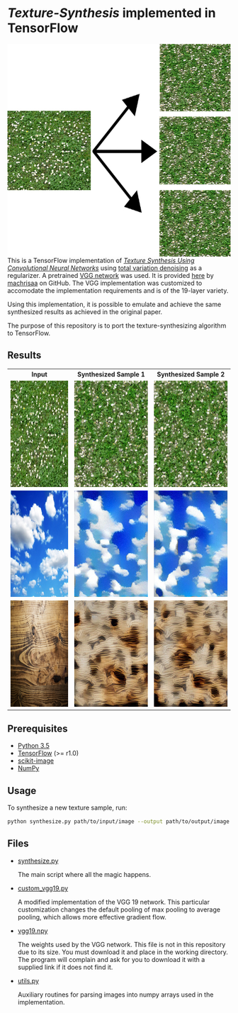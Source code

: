 # *Texture-Synthesis* implemented in TensorFlow

<img src="lib/images/cover.jpg" height="480px" width="640px" align="right">

This is a TensorFlow implementation of *[Texture Synthesis Using Convolutional Neural
Networks](https://arxiv.org/pdf/1505.07376v3.pdf)* using [total variation denoising](http://eeweb.poly.edu/iselesni/lecture_notes/TVDmm/TVDmm.pdf) as a regularizer. A pretrained [VGG network](https://arxiv.org/pdf/1409.1556.pdf) was used. It is provided [here](https://github.com/machrisaa/tensorflow-vgg) by [machrisaa](https://github.com/machrisaa) on GitHub. The VGG implementation was customized to accomodate the implementation requirements and is of the 19-layer variety.

Using this implementation, it is possible to emulate and achieve the same synthesized results as achieved in the original paper.

The purpose of this repository is to port the texture-synthesizing algorithm to TensorFlow.

## Results

<table style="width:100%">
  <tr>
    <th>Input</th> 
    <th>Synthesized Sample 1</th>
    <th>Synthesized Sample 2</th>
  </tr>
  <tr>
    <td><img src="./lib/images/grass.jpg" width="100%" height="240px"></td>
    <td><img src="./lib/images/grass_sample1.jpg" width="100%" height="240px"></td> 
    <td><img src="./lib/images/grass_sample2.jpg" width="100%" height="240px"></td> 
  </tr>
  <tr>
    <td><img src="./lib/images/sky.jpg" width="100%" height="240px"></td>
    <td><img src="./lib/images/sky_sample1.jpg" width="100%" height="240px"></td> 
    <td><img src="./lib/images/sky_sample2.jpg" width="100%" height="240px"></td> 
  </tr>
  <tr>
    <td><img src="./lib/images/wood.jpg" width="100%" height="240px"></td>
    <td><img src="./lib/images/wood_sample1.jpg" width="100%" height="240px"></td> 
    <td><img src="./lib/images/wood_sample2.jpg" width="100%" height="240px"></td> 
  </tr>
</table>

## Prerequisites

* [Python 3.5](https://www.python.org/downloads/release/python-350/)
* [TensorFlow](https://www.tensorflow.org/) (>= r1.0)
* [scikit-image](http://scikit-image.org/docs/dev/api/skimage.html)
* [NumPy](http://www.numpy.org/)

## Usage

To synthesize a new texture sample, run:

```sh
python synthesize.py path/to/input/image --output path/to/output/image
```

## Files

* [synthesize.py](src/style_transfer.py)

    The main script where all the magic happens. 

* [custom_vgg19.py](src/custom_vgg19.py)
    
    A modified implementation of the VGG 19 network. This particular customization changes the default pooling of max pooling to average pooling, which allows more effective gradient flow.

* [vgg19.npy](https://www.dropbox.com/s/68opci8420g7bcl/vgg19.npy?dl=1)

    The weights used by the VGG network. This file is not in this repository due to its size. You must download it and place in the working directory. The program will complain and ask for you to download it with a supplied link if it does not find it.
    
* [utils.py](src/utils.py)

    Auxiliary routines for parsing images into numpy arrays used in the implementation.
